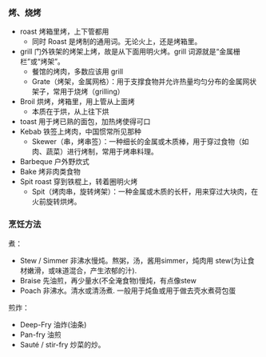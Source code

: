 
### 烤、烧烤

- roast 烤箱里烤，上下管都用
  - 同时 Roast 是烤制的通用词。无论火上，还是烤箱里。
- grill 门外铁架的烤架上烤，故是从下面用明火烤。grill 词源就是“金属栅栏”或“烤架”。
  - 餐馆的烤肉，多数应该用 grill
  - Grate（烤架，金属网格）：用于支撑食物并允许热量均匀分布的金属网状架子，常用于烧烤（grilling）
- Broil 烘烤，烤箱里，用上管从上面烤
  - 本质在于烘，从上往下烘
- toast 用于烤已熟的面包，加热烤使得可口
- Kebab 铁签上烤肉，中国惯常所见那种
  - Skewer（串，烤串签）：一种细长的金属或木质棒，用于穿过食物（如肉、蔬菜）进行烤制，常用于烤串料理。
- Barbeque 户外野炊式
- Bake 烤非肉类食物
- Spit roast 穿到铁棍上，转着圈明火烤
  - Spit（烤肉串，旋转烤架）：一种金属或木质的长杆，用来穿过大块肉，在火前旋转烘烤。


### 烹饪方法

煮：
- Stew / Simmer 非沸水慢炖。熬粥，汤，酱用simmer，炖肉用 stew(为让食材嫩滑，或味道混合，产生浓郁的汁).
- Braise 先油煎，再少量水(不全淹食物)慢炖，有点像stew
- Poach 非沸水。清水或清汤煮. 一般用于炖鱼或用于做去壳水煮荷包蛋

煎炸：
- Deep-Fry 油炸(油条)
- Pan-fry 油煎
- Sauté / stir-fry 炒菜的炒。
